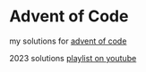 # Advent of Code

my solutions for [advent of code](https://adventofcode.com/)

2023 solutions [playlist on youtube](https://www.youtube.com/watch?v=ANjE2vF7lcU&list=PLQY19IEl_v9_ZtX1rrJ_Uamt4K4tqalqD)
